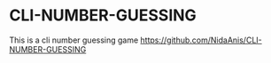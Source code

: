 # CLI-NUMBER-GUESSING
This is a cli number guessing game https://github.com/NidaAnis/CLI-NUMBER-GUESSING
